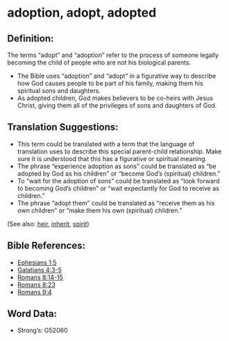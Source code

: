 # adoption, adopt, adopted

## Definition:

The terms “adopt” and “adoption” refer to the process of someone legally becoming the child of people who are not his biological parents.

* The Bible uses “adoption” and “adopt” in a figurative way to describe how God causes people to be part of his family, making them his spiritual sons and daughters.
* As adopted children, God makes believers to be co-heirs with Jesus Christ, giving them all of the privileges of sons and daughters of God.

## Translation Suggestions:

* This term could be translated with a term that the language of translation uses to describe this special parent-child relationship. Make sure it is understood that this has a figurative or spiritual meaning.
* The phrase “experience adoption as sons” could be translated as “be adopted by God as his children” or “become God’s (spiritual) children.”
* To “wait for the adoption of sons” could be translated as “look forward to becoming God’s children” or “wait expectantly for God to receive as children.”
* The phrase “adopt them” could be translated as “receive them as his own children” or “make them his own (spiritual) children.”

(See also: [heir](../other/heir.md), [inherit](../kt/inherit.md), [spirit](../kt/spirit.md))

## Bible References:

* [Ephesians 1:5](rc://en/tn/help/eph/01/5)
* [Galatians 4:3-5](rc://en/tn/help/gal/04/03)
* [Romans 8:14-15](rc://en/tn/help/rom/08/14)
* [Romans 8:23](rc://en/tn/help/rom/08/23)
* [Romans 9:4](rc://en/tn/help/rom/09/04)

## Word Data:

* Strong’s: G52060
